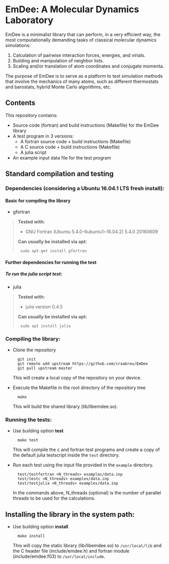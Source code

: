 EmDee: A Molecular Dynamics Laboratory
======================================

EmDee is a minimalist library that can perform, in a very efficient way, the most computationally
demanding tasks of classical molecular dynamics simulations:

1. Calculation of pairwise interaction forces, energies, and virials.
2. Building and manipulation of neighbor lists.
3. Scaling and/or translation of atom coordinates and conjugate momenta.

The purpose of EmDee is to serve as a platform to test simulation methods that involve the mechanics
of many atoms, such as different thermostats and barostats, hybrid Monte Carlo algorithms, etc.

Contents
--------

This repository contains:

* Source code (fortran) and build instructions (Makefile) for the EmDee library
* A test program in 3 versions:
  * A fortran source code + build instructions (Makefile)
  * A C source code + build instructions (Makefile)
  * A julia script
* An example input data file for the test program

Standard compilation and testing
--------------------------------

### Dependencies (considering a Ubuntu 16.04.1 LTS fresh install):

#### Basic for compiling the library

* gfortran

> **Tested with:**
> - GNU Fortran (Ubuntu 5.4.0-6ubuntu1~16.04.2) 5.4.0 20160609
>
> **Can usually be installed via apt:**
>
>      sudo apt-get install gfortran

#### Further dependencies for running the test

##### To run the julia script test:

* julia

> **Tested with:**
> - julia version 0.4.5
>
> **Can usually be installed via apt:**
>
>      sudo apt install julia

### Compiling the library:

* Clone the repository

        git init
        git remote add upstream https://github.com/craabreu/EmDee
        git pull upstream master

  This will create a local copy of the repository on your device.

* Execute the Makefile in the root directory of the repository tree

        make

  This will build the shared library (lib/libemdee.so).

### Running the tests:

* Use building option **test**

        make test

  This will compile the c and fortran test programs and create a copy of the default julia
testscript inside the `test` directory.

* Run each test using the input file provided in the `example` directory.

        test/testfortran <N_threads> examples/data.inp
        test/testc <N_threads> examples/data.inp
        test/testjulia <N_threads> examples/data.inp

  In the commands above, N_threads (optional) is the number of parallel threads to be used for
the calculations.

## Installing the library in the system path:

* Use building option **install**

        make install

  This will copy the static library (lib/libemdee.so) to `/usr/local/lib` and the C header file
(include/emdee.h) and fortran module (include/emdee.f03) to `/usr/local/include`.
